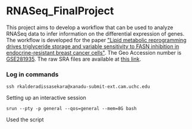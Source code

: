 # RNASeq_FinalProject

This project aims to develop a workflow that can be used to analyze RNASeq data to infer information on the differential expression of genes. The workflow is developed for the paper ["Lipid metabolic reprogramming drives triglyceride storage and variable sensitivity to FASN inhibition in endocrine-resistant breast cancer cells"](https://pubmed.ncbi.nlm.nih.gov/40055794/). The Geo Accession number is [GSE281935](https://www.ncbi.nlm.nih.gov/geo/query/acc.cgi?acc=GSE281935). The raw SRA files are available at [this link](https://www.ncbi.nlm.nih.gov/Traces/study/?acc=PRJNA1186202&o=acc_s%3Aa).

### Log in commands
`ssh rkalderadissasekara@xanadu-submit-ext.cam.uchc.edu `

Setting up an interactive session

`srun --pty -p general --qos=general --mem=8G bash`

Used the script 
